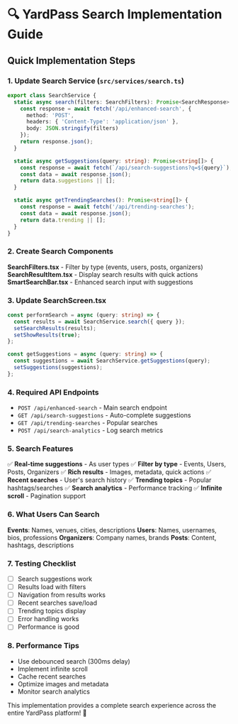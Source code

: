 # 🔍 YardPass Search Implementation Guide

## Quick Implementation Steps

### 1. Update Search Service (`src/services/search.ts`)

```typescript
export class SearchService {
  static async search(filters: SearchFilters): Promise<SearchResponse> {
    const response = await fetch('/api/enhanced-search', {
      method: 'POST',
      headers: { 'Content-Type': 'application/json' },
      body: JSON.stringify(filters)
    });
    return response.json();
  }

  static async getSuggestions(query: string): Promise<string[]> {
    const response = await fetch(`/api/search-suggestions?q=${query}`);
    const data = await response.json();
    return data.suggestions || [];
  }

  static async getTrendingSearches(): Promise<string[]> {
    const response = await fetch('/api/trending-searches');
    const data = await response.json();
    return data.trending || [];
  }
}
```

### 2. Create Search Components

**SearchFilters.tsx** - Filter by type (events, users, posts, organizers)
**SearchResultItem.tsx** - Display search results with quick actions
**SmartSearchBar.tsx** - Enhanced search input with suggestions

### 3. Update SearchScreen.tsx

```typescript
const performSearch = async (query: string) => {
  const results = await SearchService.search({ query });
  setSearchResults(results);
  setShowResults(true);
};

const getSuggestions = async (query: string) => {
  const suggestions = await SearchService.getSuggestions(query);
  setSuggestions(suggestions);
};
```

### 4. Required API Endpoints

- `POST /api/enhanced-search` - Main search endpoint
- `GET /api/search-suggestions` - Auto-complete suggestions
- `GET /api/trending-searches` - Popular searches
- `POST /api/search-analytics` - Log search metrics

### 5. Search Features

✅ **Real-time suggestions** - As user types
✅ **Filter by type** - Events, Users, Posts, Organizers
✅ **Rich results** - Images, metadata, quick actions
✅ **Recent searches** - User's search history
✅ **Trending topics** - Popular hashtags/searches
✅ **Search analytics** - Performance tracking
✅ **Infinite scroll** - Pagination support

### 6. What Users Can Search

**Events**: Names, venues, cities, descriptions
**Users**: Names, usernames, bios, professions
**Organizers**: Company names, brands
**Posts**: Content, hashtags, descriptions

### 7. Testing Checklist

- [ ] Search suggestions work
- [ ] Results load with filters
- [ ] Navigation from results works
- [ ] Recent searches save/load
- [ ] Trending topics display
- [ ] Error handling works
- [ ] Performance is good

### 8. Performance Tips

- Use debounced search (300ms delay)
- Implement infinite scroll
- Cache recent searches
- Optimize images and metadata
- Monitor search analytics

This implementation provides a complete search experience across the entire YardPass platform! 🎯

